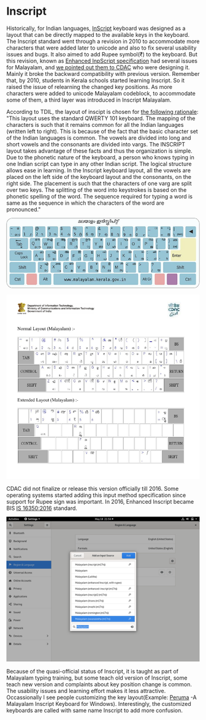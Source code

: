 # Inscript

Historically, for Indian languages, [InScript](https://en.wikipedia.org/wiki/InScript_keyboard) keyboard was designed as a layout that can be directly mapped to the available keys in the keyboard. The Inscript standard went through a revision in 2010 to accommodate more characters that were added later to unicode and also to fix several usability issues and bugs. It also aimed to add Rupee symbol\(₹\) to the keyboard. But this revision, known as [Enhanced InpScript specification](http://malayalam.kerala.gov.in/images/8/80/Qwerty_enhancedinscriptkeyboardlayout.pdf) had several issues for Malayalam, and [we pointed out them to CDAC](https://wiki.smc.org.in/CDAC-Inscript-Critique) who were designing it. Mainly it broke the backward compatibility with previous version. Remember that, by 2010, students in Kerala schools started learning Inscript. So it raised the issue of relearning the changed key positions. As more characters were added to unicode Malayalam codeblock, to accommodate some of them, a third layer was introduced in Inscript Malayalam.

According to TDIL, the layout of inscipt is chosen for [the following rationale](http://www.tdil-dc.in/index.php?option=com_vertical&parentid=12&lang=en): "This layout uses the standard QWERTY 101 keyboard. The mapping of the characters is such that it remains common for all the Indian languages \(written left to right\). This is because of the fact that the basic character set of the Indian languages is common. The vowels are divided into long and short vowels and the consonants are divided into vargs. The INSCRIPT layout takes advantage of these facts and thus the organization is simple. Due to the phonetic nature of the keyboard, a person who knows typing in one Indian script can type in any other Indian script. The logical structure allows ease in learning. In the Inscript keyboard layout, all the vowels are placed on the left side of the keyboard layout and the consonants, on the right side. The placement is such that the characters of one varg are split over two keys. The splitting of the word into keystrokes is based on the phonetic spelling of the word. The sequence required for typing a word is same as the sequence in which the characters of the word are pronounced."

![ Malayalam Inscript old version layout](../../.gitbook/assets/image%20%283%29.png)

![ Malayalam Inscript enhanced layout with 3 layers](../../.gitbook/assets/image%20%2816%29.png)

CDAC did not finalize or release this version officially till 2016. Some operating systems started adding this input method specification since support for Rupee sign was important. In 2016, Enhanced Inscript became BIS [IS 16350:2016](https://www.services.bis.gov.in:8071/php/BIS_2.0/bisconnect/standard_review/Standard_review/Isdetails?ID=MjIxOTY%3D) standard.

![ Input method selection screen in Ubuntu.](../../.gitbook/assets/image%20%285%29.png)

Because of the quasi-official status of Inscript, it is taught as part of Malayalam typing training, but some teach old version of Inscript, some teach new version and complaints about key position change is common. The usability issues and learning effort makes it less attractive. Occassionally I see people customizing the key layout\(Example: [Peruma](https://sourceforge.net/projects/peruma/) -A Malayalam Inscript Keyboard for Windows\). Interestingly, the customized keyboards are called with same name Inscript to add more confusion.

